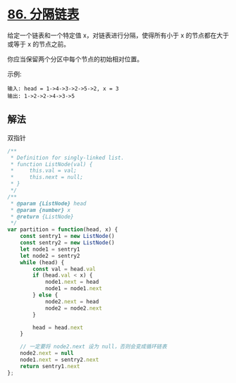 # [86. 分隔链表](https://leetcode-cn.com/problems/partition-list/)
给定一个链表和一个特定值 x，对链表进行分隔，使得所有小于 x 的节点都在大于或等于 x 的节点之前。

你应当保留两个分区中每个节点的初始相对位置。

示例:
```
输入: head = 1->4->3->2->5->2, x = 3
输出: 1->2->2->4->3->5
```
## 解法
双指针
```js
/**
 * Definition for singly-linked list.
 * function ListNode(val) {
 *     this.val = val;
 *     this.next = null;
 * }
 */
/**
 * @param {ListNode} head
 * @param {number} x
 * @return {ListNode}
 */
var partition = function(head, x) {
    const sentry1 = new ListNode()
    const sentry2 = new ListNode()
    let node1 = sentry1
    let node2 = sentry2
    while (head) {
        const val = head.val
        if (head.val < x) {
            node1.next = head
            node1 = node1.next
        } else {
            node2.next = head
            node2 = node2.next
        }

        head = head.next
    }

    // 一定要将 node2.next 设为 null，否则会变成循环链表
    node2.next = null
    node1.next = sentry2.next
    return sentry1.next
};
```
